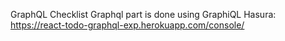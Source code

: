 GraphQL Checklist
Graphql part is done using GraphiQL Hasura: https://react-todo-graphql-exp.herokuapp.com/console/
